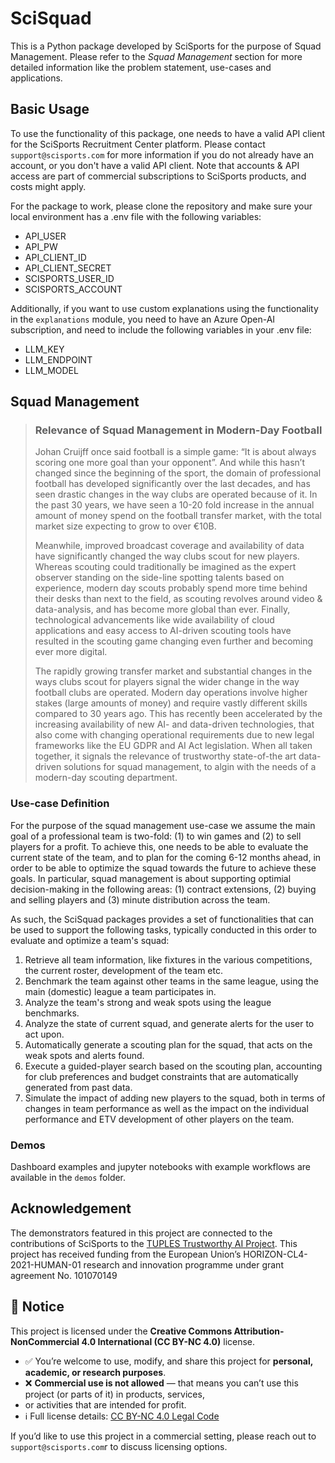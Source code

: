 
# SciSquad
This is a Python package developed by SciSports for the purpose of Squad Management. Please refer 
to the *Squad Management* section for more detailed information like the problem statement, use-cases and applications.

## Basic Usage

To use the functionality of this package, one needs to have a valid API client for the SciSports Recruitment Center
platform. Please contact `support@scisports.com` for more information if you do not already have an account, or you
don't have a valid API client. Note that accounts & API access are part of commercial subscriptions to SciSports
products, and costs might apply.

For the package to work, please clone the repository and make sure your local environment has a .env file with the
following variables:

* API_USER
* API_PW
* API_CLIENT_ID
* API_CLIENT_SECRET
* SCISPORTS_USER_ID
* SCISPORTS_ACCOUNT

Additionally, if you want to use custom explanations using the functionality in the `explanations` module, you need
to have an Azure Open-AI subscription, and need to include the following variables in your .env file:

* LLM_KEY
* LLM_ENDPOINT
* LLM_MODEL

## Squad Management

> ### Relevance of Squad Management in Modern-Day Football
> Johan Cruijff once said football is a simple game: “It is about always scoring one more goal than your opponent”. 
> And while this hasn’t changed since the beginning of the sport, the domain of professional football 
> has developed significantly over the last decades, 
> and has seen drastic changes in the way clubs are operated because of it. 
> In the past 30 years, we have seen a 10-20 fold increase in the annual amount of money spend on the football transfer 
> market, with the total market size expecting to grow to over €10B.
>
> Meanwhile, improved broadcast coverage and availability of data have significantly changed the way clubs scout for 
> new players. Whereas scouting could traditionally be imagined as the expert observer standing on the side-line spotting 
> talents based on experience, modern day scouts probably spend more time behind their desks than next to the field, 
> as scouting revolves around video & data-analysis, and has become more global than ever. 
> Finally, technological advancements like wide availability of cloud applications and easy access to AI-driven scouting 
> tools have resulted in the scouting game changing even further and becoming ever more digital. 
>
> The rapidly growing transfer market and substantial changes in the ways clubs scout for players signal the wider change 
> in the way football clubs are operated. Modern day operations involve higher stakes (large amounts of money) and require 
> vastly different skills compared to 30 years ago. This has recently been accelerated by the increasing availability of 
> new AI- and data-driven technologies, that also come with changing operational requirements due to 
> new legal frameworks like the EU GDPR and AI Act legislation. When all taken together, it signals the relevance of 
> trustworthy state-of-the art data-driven solutions for squad management, to algin with the needs of a modern-day 
> scouting department.  

### Use-case Definition
For the purpose of the squad management use-case we assume the main goal of a professional team is two-fold: 
(1) to win games and (2) to sell players for a profit. To achieve this, one needs to be able to evaluate the current 
state of the team, and to plan for the coming 6-12 months ahead, in order to be able to optimize the squad 
towards the future to achieve these goals. In particular, squad management is about supporting optimial decision-making 
in the following areas: (1) contract extensions, (2) buying and selling players and (3) minute distribution across the
team.

As such, the SciSquad packages provides a set of functionalities that can be used to support the following tasks, 
typically conducted in this order to evaluate and optimize a team's squad:

1. Retrieve all team information, like fixtures in the various competitions, the current roster, development of the team etc. 
2. Benchmark the team against other teams in the same league, using the main (domestic) league a team participates in.
3. Analyze the team's strong and weak spots using the league benchmarks.
4. Analyze the state of current squad, and generate alerts for the user to act upon.
5. Automatically generate a scouting plan for the squad, that acts on the weak spots and alerts found.
6. Execute a guided-player search based on the scouting plan, accounting for club preferences and budget constraints that are automatically generated from past data.
7. Simulate the impact of adding new players to the squad, both in terms of changes in team performance as well as the impact on the individual performance and ETV development of other players on the team.

### Demos

Dashboard examples and jupyter notebooks with example workflows are available in the `demos` folder.

## Acknowledgement
The demonstrators featured in this project are connected to the contributions of SciSports to 
the [TUPLES Trustworthy AI Project](https://www.tuples.ai). This project has received funding from the 
European Union’s HORIZON-CL4-2021-HUMAN-01 research and innovation programme under grant agreement No. 101070149

## 📜 Notice

This project is licensed under the **Creative Commons Attribution-NonCommercial 4.0 International (CC BY-NC 4.0)** 
license.

- ✅ You’re welcome to use, modify, and share this project for **personal, academic, or research purposes**.  
- ❌ **Commercial use is not allowed** — that means you can’t use this project (or parts of it) in products, services, 
- or activities that are intended for profit.  
- ℹ️ Full license details: [CC BY-NC 4.0 Legal Code](https://creativecommons.org/licenses/by-nc/4.0/legalcode)  

If you’d like to use this project in a commercial setting, please reach out to `support@scisports.com`r to discuss 
licensing options.  
